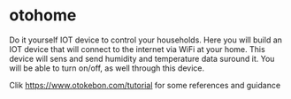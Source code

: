 # otohome
Do it yourself IOT device to control your households.
Here you will build an IOT device that will connect to the internet via WiFi at your home. This device will sens and send humidity and temperature data suround it.
You will be able to turn on/off, as well through this device.

Clik https://www.otokebon.com/tutorial for some references and guidance
